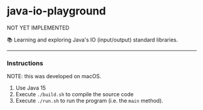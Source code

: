 # java-io-playground

NOT YET IMPLEMENTED

📚 Learning and exploring Java's IO (input/output) standard libraries.

---

### Instructions

NOTE: this was developed on macOS.

1. Use Java 15
1. Execute `./build.sh` to compile the source code 
1. Execute `./run.sh` to run the program (i.e. the `main` method).